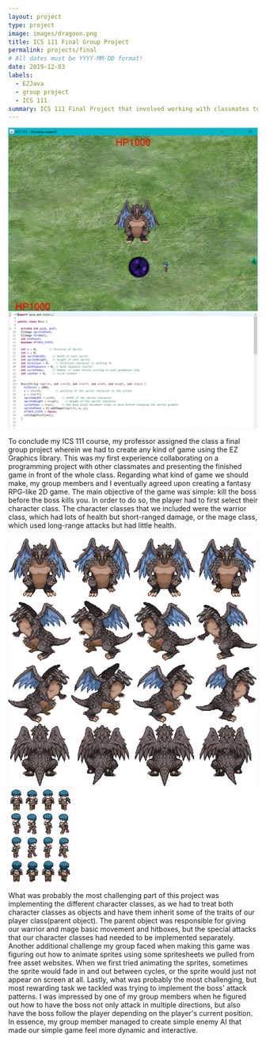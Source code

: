 ```yaml
---
layout: project
type: project
image: images/dragoon.png
title: ICS 111 Final Group Project
permalink: projects/final
# All dates must be YYYY-MM-DD format!
date: 2019-12-03
labels:
  - EZJava
  - group project
  - ICS 111
summary: ICS 111 Final Project that involved working with classmates to create our own game. 
---
```


<div class="ui medium rounded images">
  <img class="ui image" src="../images/1.PNG">
</div>
<div class="ui large rounded images">
  <img class="ui image" src="../images/2.PNG">
</div>

To conclude my ICS 111 course, my professor assigned the class a final group project wherein we had to create any kind of game using the EZ Graphics library. This was my first experience collaborating on a programming project with other classmates and presenting the finished game in front of the whole class. Regarding what kind of game we should make, my group members and I eventually agreed upon creating a fantasy RPG-like 2D game. The main objective of the game was simple: kill the boss before the boss kills you. In order to do so, the player had to first select their character class. The character classes that we included were the warrior class, which had lots of health but short-ranged damage, or the mage class, which used long-range attacks but had little health. 

<div class="ui small rounded images">
  <img class="ui image" src="../images/3.png">
  <img class="ui image" src="../images/4.PNG">
</div>

What was probably the most challenging part of this project was implementing the different character classes, as we had to treat both character classes as objects and have them inherit some of the traits of our player class(parent object). The parent object was responsible for giving our warrior and mage basic movement and hitboxes, but the special attacks that our character classes had needed to be implemented separately. Another additional challenge my group faced when making this game was figuring out how to animate sprites using some spritesheets we pulled from free asset websites. When we first tried animating the sprites, sometimes the sprite would fade in and out between cycles, or the sprite would just not appear on screen at all. Lastly, what was probably the most challenging, but most rewarding task we tackled was trying to implement the boss' attack patterns. I was impressed by one of my group members when he figured out how to have the boss not only attack in multiple directions, but also have the boss follow the player depending on the player's current position. In essence, my group member managed to create simple enemy AI that made our simple game feel more dynamic and interactive. 
